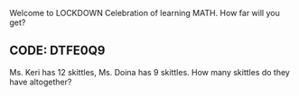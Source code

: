 Welcome to LOCKDOWN Celebration of learning MATH. How far will you get? 

## CODE: DTFE0Q9

Ms. Keri has 12 skittles, Ms. Doina has 9 skittles. How many skittles do they have altogether?


